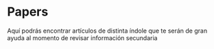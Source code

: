 # Papers
Aquí podrás encontrar artículos de distinta índole que te serán de gran ayuda al momento de revisar información secundaria
